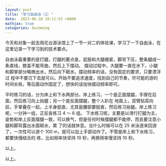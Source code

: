 ```yaml
---
layout: post
title: "学习自由泳（1）"
date:  2023-06-10 10:11:53 +0800
mathjax: true
categories: Swimming
---
```


今天和对象一起去雨花台游泳馆上了一节一对二的体验课，学习了一下自由泳，在这里记录一下学习到的技术要点。

自由泳最重要的是打腿，打腿的要点是，屁股和大腿绷紧，脚背下压，整条腿成一条直线，膝盖不能弯曲，然后上下摆动。
摆动过程中，大腿要一直在水下，小腿和脚掌部分略微出水，然后向下砸水。摆动频率的话，没有固定的要求，只要漂浮过
程中不要沉下去就可以。开始不要追求速度，找到自己的节奏，尽可能的游的时间长些，等后面动作固定了，想快的话加快摆动频率即可。

平时练习的话，分为岸上和下水两部分。岸上练习，一个是正面摆腿，手撑在后面，然后练习向上抬腿；另一个是反面摆腿，整个人趴在
地面上，双臂贴耳向前，手掌叠在一起，上半身挺直，尤其是腰部要挺直，然后练习抬腿。岸上练习呢，一分钟一组，正反各练习 4 ～ 6 组。
下水练习呢，主要是以滑行打腿为主，姿势和岸上反面摆腿一致，可以换气，但是任何时候摆腿都不能停，而且要注意小腿和脚背露出水面砸水，累
了的话就休息。当什么时候可以在 25 米泳道来回游了，一次性可以游个 100 m，就可以加上手部动作了。不管是岸上和下水练习，都要快慢结合的
练，比如频率快坚持 10 秒，再换频率慢坚持 10 秒。

以上。


以上。

